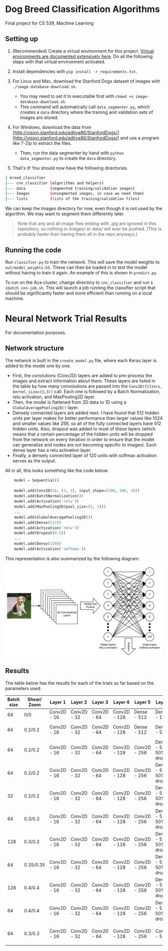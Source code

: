 # Dog Breed Classification Algorithms
Final project for CS 539, Machine Learning

## Setting up

1. (Recommended) Create a virtual environment for this project.
[Virtual environments are documented extensively here](https://virtualenv.pypa.io/en/latest/userguide/). Do all the 
 following steps with that virtual environment activated.

2. Install dependencies with `pip install -r requirements.txt`.

3. For Linux and Mac, download the Stanford Dogs dataset of images with
`./image-database-download.sh`. 

    - You may need to set it to executable first with 
`chmod +x image-database-download.sh`.  
    - This command will automatically call `data_segmenter.py`, 
    which creates a `data` directory where the training and validation 
    sets of images are stored.

4. For Windows, download the 
data from [http://vision.stanford.edu/aditya86/StanfordDogs/](http://vision.stanford.edu/aditya86/StanfordDogs/) and use
a program like 7-Zip to extract the files. 
     - Then, run the data segmenter by hand with `python data_segmenter.py` 
     to create the `data` directory.

5. That's it! You should now have the following directories.
```bash
| breed_classifier
|--- cnn_classifier (algorithms and helpers)
|--- data           (segmented training/validation images)
|--- Images         (unsegmented images, in case we need them)
|--- lists          (lists of the training/validation files)
```

We can keep the Images directory for now, even though it is not
used by the algorithm. We may want to segment them differently later.

> Note that any and all image files ending with .jpg are ignored
in this repository, so nothing in Images/ or data/ will ever be
pushed. (This is probably faster than having them all in the repo anyways.)

## Running the code
Run `classifier.py` to train the network. This will save the model weights
to `out/model_weights.h5`. These can then be loaded in to test the 
model without having to train it again. An example of this is shown
in `predict.py`.

To run on the Ace cluster, change directory to `cnn_classifier` and
run `$ sbatch cnn-job.sh`. This will launch a job running the classifier script 
that should be significantly faster and more efficient than running on a local
machine.

# Neural Network Trial Results
For documentation purposes.

## Network structure
The network is built in the `create_model.py` file, where each Keras layer is added to the model one by one.
 * First, the convlutions (Conv2D) layers are added to pre-process the images and extract information about them. These layers are 
 listed in the table by how many convolutions are passed into the `Conv2D(filters, kernel_size=(3,3))` call. Each one is followed
 by a Batch Normalization, relu activation, and MaxPooling2D layer.
 * Then, the model is flattened from 2D data to 1D using a `GlobalAveragePooling2D()` layer.
 * Densely connected layers are added next. I have found that 512 hidden units per layer makes for better performance than larger values
 like 1024 and smaller values like 256, so all of the fully connected layers have 512 hidden units. Also, dropout was added to most of 
 these layers (which means that a certain percentage of the hidden units will be dropped from the network on every iteration in order to
 ensure that the model can generalize and nodes are not becoming specific to images). Each dense layer has a relu activation layer.
 * Finally, a densely connected layer of 120 units with softmax activation serves as the output.
 
All in all, this looks something like the code below:
```python
    model = Sequential()
    
    model.add(Conv2D(16, (3, 3), input_shape=(200, 200, 3)))
    model.add(BatchNormalization())
    model.add(Activation('relu'))
    model.add(MaxPooling2D(pool_size=(2, 2)))
    ...
    model.add(GlobalAveragePooling2D()) 
    model.add(Dense(512))
    model.add(Activation('relu'))
    model.add(Dropout(0.5))
    ...
    model.add(Dense(120))
    model.add(Activation('softmax'))
```

This representation is also summarized by the following diagram:

![cnn-diagram](CNN.png)

## Results
The table below has the results for each of the trials so far based on the parameters used. 

| Batch size | Shear/ Zoom | Layer 1     | Layer 2     | Layer 3     | Layer 4      | Layer 5      | Layer 6                 | Layer 7                 | Layer 8                 | Layer 9             | Accuracy |
|------------|-------------|-------------|-------------|-------------|--------------|--------------|-------------------------|-------------------------|-------------------------|---------------------|----------|
| 64         | 0/0         | Conv2D - 16 | Conv2D - 32 | Conv2D - 64 | Conv2D - 128 | Dense - 512  | Dense - 120             |                         |                         |                     | 18%      |
| 64         | 0.2/0.2     | Conv2D - 16 | Conv2D - 32 | Conv2D - 64 | Conv2D - 128 | Dense - 512  | Dense - 512             | Dense - 120 Softmax     |                         |                     | 34%      |
| 64         | 0.2/0.2     | Conv2D - 16 | Conv2D - 32 | Conv2D - 64 | Conv2D - 128 | Conv2D - 256 | Dense - 512 50% dropout | Dense - 512 50% dropout | Dense - 512             | Dense - 120 Softmax | 25%      |
| 64         | 0.2/0.2     | Conv2D - 16 | Conv2D - 32 | Conv2D - 64 | Conv2D - 128 | Conv2D - 256 | Dense - 512 50% dropout | Dense - 512 50% dropout | Dense - 120 Softmax     |                     | 34%      |
| 32         | 0.2/0.2     | Conv2D - 16 | Conv2D - 32 | Conv2D - 64 | Conv2D - 128 | Conv2D - 256 | Dense - 512 50% dropout | Dense - 512 50% dropout | Dense - 120 Softmax     |                     | 12.5%    |
| 64         | 0.3/0.3     | Conv2D - 16 | Conv2D - 32 | Conv2D - 64 | Conv2D - 128 | Conv2D - 256 | Dense - 512 50% dropout | Dense - 512 50% dropout | Dense - 120 Softmax     |                     | 39%      |
| 128        | 0.3/0.3     | Conv2D - 16 | Conv2D - 32 | Conv2D - 64 | Conv2D - 128 | Conv2D - 256 | Dense - 512 50% dropout | Dense - 512 50% dropout | Dense - 120 Softmax     |                     | 30%      |
| 64         | 0.35/0.35   | Conv2D - 16 | Conv2D - 32 | Conv2D - 64 | Conv2D - 128 | Conv2D - 256 | Dense - 512 50% dropout | Dense - 512 50% dropout | Dense - 120 Softmax     |                     | 34%      |
| 128        | 0.4/0.4     | Conv2D - 16 | Conv2D - 32 | Conv2D - 64 | Conv2D - 128 | Conv2D - 256 | Dense - 512 50% dropout | Dense - 512 50% dropout | Dense - 120 Softmax     |                     | 26%      |
| 64         | 0.4/0.4     | Conv2D - 16 | Conv2D - 32 | Conv2D - 64 | Conv2D - 128 | Conv2D - 256 | Dense - 512 50% dropout | Dense - 512 50% dropout | Dense - 120 Softmax     |                     | 18%      |
| 64         | 0.3/0.3     | Conv2D - 16 | Conv2D - 32 | Conv2D - 64 | Conv2D - 128 | Conv2D - 256 | Conv2D - 512            | Dense - 512 50% dropout | Dense - 512 50% dropout | Dense - 120 Softmax | 25%      |
